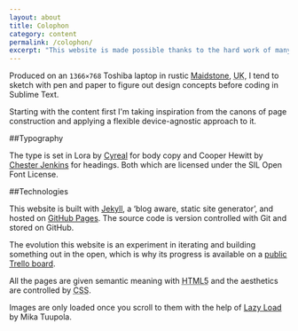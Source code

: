 ```yaml
---
layout: about
title: Colophon
category: content
permalink: /colophon/
excerpt: "This website is made possible thanks to the hard work of many people smarter than me."
---
```

Produced on an <code>1366×768</code> Toshiba laptop in rustic [Maidstone][maidstone], <abbr title="United Kingdom" class="small-caps">UK</abbr>, I tend to sketch with pen and paper to figure out design concepts before coding in Sublime Text.

Starting with the content first I'm taking inspiration from the canons of page construction and applying a flexible device-agnostic approach to it.

##Typography

The type is set in Lora by [Cyreal][cyreal] for body copy and Cooper Hewitt by [Chester Jenkins][chester] for headings. Both which are licensed under the SIL Open Font License.

##Technologies

This website is built with [Jekyll][jekyll], a ‘blog aware, static site generator’, and hosted on [GitHub Pages][source]. The source code is version controlled with Git and stored on GitHub.

The evolution this website is an experiment in iterating and building something out in the open, which is why its progress is available on a [public Trello board][trello].

All the pages are given semantic meaning with <abbr title="HyperText Markup Language" class="small-caps">HTML5</abbr> and the aesthetics are controlled by <abbr title="Cascading Style Sheets" class="small-caps">CSS</abbr>.

Images are only loaded once you scroll to them with the help of [Lazy Load][lazy] by Mika Tuupola.

[maidstone]: https://goo.gl/maps/MkPCyQk4H9A2
[cyreal]: http://www.cyreal.org
[jekyll]: http://jekyllrb.com/
[chester]: http://www.cooperhewitt.org/open-source-at-cooper-hewitt/cooper-hewitt-the-typeface-by-chester-jenkins/
[sil]: http://scripts.sil.org/OFL
[source]: https://github.com/fiinix/fiinix.github.io
[trello]: https://trello.com/b/zEdO8nv9

[lazy]: https://github.com/tuupola/jquery_lazyload